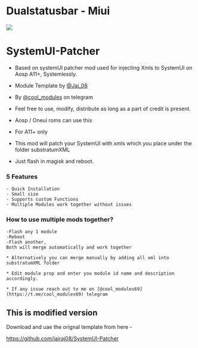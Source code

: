 # Dualstatusbar - Miui
<a href="https://t.me/DualstatusbarMiui"><img src=https://telegra.ph/file/b35a82b90c2938835303b.jpg></a>



# SystemUI-Patcher
*  Based on  systemUI patcher mod used for injecting Xmls to SystemUI on Aosp A11+, Systemlessly. 

- Module Template by [@Jai_08](https://github.com/jairaj08)

- By [@cool_modules](https://t.me/cool_modules) on telegram 

- Feel free to use, modify, distribute as long as a part of credit is present.

- Aosp / Oneui roms can use this

- For A11+ only

- This mod will patch your SystemUI with xmls which you place under the folder substratumXML

- Just flash in magisk and reboot.

### 5 Features
```
- Quick Installation
- Small size
- Supports custom Functions
- Multiple Modules work together without issues
```

### How to use multiple mods together?
```
-Flash any 1 module 
-Reboot
-Flash another,
Both will merge automatically and work together

* Alternatively you can merge manually by adding all xml into substratumXML folder

* Edit module prop and enter you module id name and description accordingly. 

* If any issue reach out to me on [@cool_modules69](https://t.me/cool_modules69) telegram
```

## This is modified version 
Download and uae the orignal template from here -

https://github.com/jairaj08/SystemUI-Patcher
